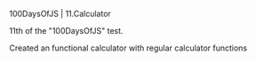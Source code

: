 100DaysOfJS | 11.Calculator

11th of the "100DaysOfJS" test.

Created an functional calculator with regular calculator functions
